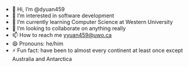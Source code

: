 - 👋 Hi, I’m @dyuan459
- 👀 I’m interested in software development
- 🌱 I’m currently learning Computer Science at Western University
- 💞️ I’m looking to collaborate on anything really
- 📫 How to reach me yyuan459@uwo.ca
- 😄 Pronouns: he/him
- ⚡ Fun fact: have been to almost every continent at least once except Australia and Antarctica

<!---
dyuan459/dyuan459 is a ✨ special ✨ repository because its `README.md` (this file) appears on your GitHub profile.
You can click the Preview link to take a look at your changes.
--->
